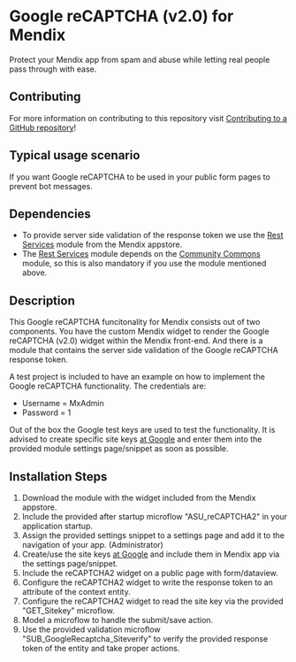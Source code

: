# Google reCAPTCHA (v2.0) for Mendix

Protect your Mendix app from spam and abuse while letting real people pass through with ease.

## Contributing

For more information on contributing to this repository visit [Contributing to a GitHub repository](https://world.mendix.com/display/howto50/Contributing+to+a+GitHub+repository)!

## Typical usage scenario

If you want Google reCAPTCHA to be used in your public form pages to prevent bot messages.

## Dependencies
- To provide server side validation of the response token we use the [Rest Services](https://appstore.home.mendix.com/link/app/997/Mendix/Rest-Services) module from the Mendix appstore.
- The [Rest Services](https://appstore.home.mendix.com/link/app/997/Mendix/Rest-Services) module depends on the [Community Commons](https://appstore.home.mendix.com/link/app/170/Mendix/Community-Commons-Function-Library) module, so this is also mandatory if you use the module mentioned above.

## Description

This Google reCAPTCHA funcitonality for Mendix consists out of two components.
You have the custom Mendix widget to render the Google reCAPTCHA (v2.0) widget within the Mendix front-end.
And there is a module that contains the server side validation of the Google reCAPTCHA response token.

A test project is included to have an example on how to implement the Google reCAPTCHA functionality.
The credentials are:
- Username = MxAdmin
- Password = 1

Out of the box the Google test keys are used to test the functionality. It is advised to create specific site keys [at Google](https://www.google.com/recaptcha/admin#createsite) and enter them into the provided module settings page/snippet as soon as possible.

## Installation Steps
1. Download the module with the widget included from the Mendix appstore.
2. Include the provided after startup microflow "ASU_reCAPTCHA2" in your application startup.
3. Assign the provided settings snippet to a settings page and add it to the navigation of your app. (Administrator)
4. Create/use the site keys [at Google](https://www.google.com/recaptcha/admin#createsite) and include them in Mendix app via the settings page/snippet.
5. Include the reCAPTCHA2 widget on a public page with form/dataview.
6. Configure the reCAPTCHA2 widget to write the response token to an attribute of the context entity.
7. Configure the reCAPTCHA2 widget to read the site key via the provided "GET_Sitekey" microflow.
8. Model a microflow to handle the submit/save action.
9. Use the provided validation microflow "SUB_GoogleRecaptcha_Siteverify" to verify the provided response token of the entity and take proper actions.
